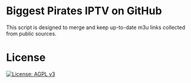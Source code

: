 
# Biggest Pirates IPTV on GitHub

This script is designed to merge and keep up-to-date m3u links collected from public sources.


# **License**
[![License: AGPL v3](https://img.shields.io/badge/License-AGPL_v3-blue.svg)](https://github.com/kawsar1194/Autoupdate/blob/main/LICENSE.txt)
